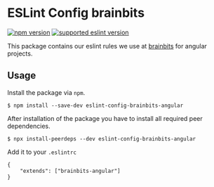 # ESLint Config brainbits

[![npm version](https://img.shields.io/npm/v/eslint-config-brainbits-angular?color=rgb%2868%2C%20204%2C%2017%29&style=flat-square)](https://www.npmjs.com/package/eslint-config-brainbits-angular) [![supported eslint version](https://img.shields.io/npm/dependency-version/eslint-config-brainbits/dev/eslint?style=flat-square)](https://www.npmjs.com/package/eslint)

This package contains our eslint rules we use at [brainbits](https://www.brainbits.net) for angular projects. 

## Usage

Install the package via `npm`.

```
$ npm install --save-dev eslint-config-brainbits-angular
```

After installation of the package you have to install all required peer dependencies.

```
$ npx install-peerdeps --dev eslint-config-brainbits-angular
```

Add it to your `.eslintrc`

```
{
    "extends": ["brainbits-angular"]
}
```
